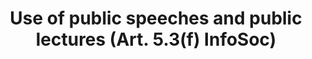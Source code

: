 ---
title: "Use of public speeches and public lectures (Art. 5.3(f) InfoSoc)"
short: "info53f"
draft: "false"
summary: ""
more: ""
linklaw: ""
---